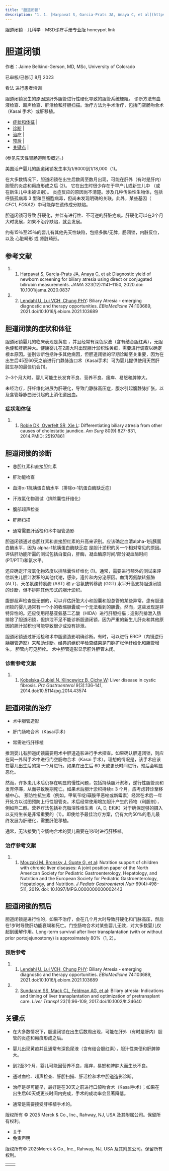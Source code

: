 ```yaml
---
title: "胆道闭锁"
description: "1. 1. [Harpavat S, Garcia-Prats JA, Anaya C, et al](https://www.ncbi.nlm.nih.gov/pmc/articles/PMC7093763/): Diagnostic yield of newborn screening for biliary atresia using direct or conjugated bilirubin measurements. _JAMA_ 323(12):1141–1150, 2020.doi: 10.1001/jama.2020.0837"
---
```


﻿胆道闭锁 \- 儿科学 \- MSD诊疗手册专业版 honeypot link

# 胆道闭锁

作者：Jaime Belkind-Gerson, MD, MSc, University of Colorado

已审核/已修订 8月 2023

看法 进行患者培训

胆道闭锁发生的原因是肝外胆管进行性硬化导致的胆管系统梗阻。 诊断方法有血液检查、超声检查、肝活检和肝胆扫描。治疗方法为手术治疗，包括门空肠吻合术（Kasai 手术）或肝移植。

- [症状和体征](#症状和体征_v37755671_zh) \|
- [诊断](#诊断_v37755684_zh) \|
- [治疗](#治疗_v37755710_zh) \|
- [预后](#预后_v37755707_zh) \|
- [关键点](#关键点_v37755721_zh) \|

(参见先天性胃肠道畸形概述。)

美国活产婴儿的胆道闭锁发生率为1/8000到1/18,000（1)。

在大多数情况下，胆道闭锁在出生后数周至数月出现，可能在肝外（有时是肝内）胆管的炎症和瘢痕形成之后 (2)。 它在出生时很少存在于早产儿或新生儿中 （或在新生儿中未被识别）。 炎症反应的原因尚不清楚。涉及几种传染性生物体，包括呼肠孤病毒 3 型和巨细胞病毒，但尚未发现明确的关联。此外，某些基因（ _CFC1_, _FOXA2_）中可能存在遗传成分缺陷。

胆道闭锁可导致 肝硬化，并伴有进行性、不可逆的肝脏疤痕。肝硬化可以在2个月大时发展，如果不治疗缺陷，就会发展。

约有15％至25％的婴儿有其他先天性缺陷，包括多脾/无脾，肠闭锁，内脏反位，以及 心脏畸形 或 肾脏畸形。

## 参考文献

1. 1. [Harpavat S, Garcia-Prats JA, Anaya C, et al](https://www.ncbi.nlm.nih.gov/pmc/articles/PMC7093763/): Diagnostic yield of newborn screening for biliary atresia using direct or conjugated bilirubin measurements. _JAMA_ 323(12):1141–1150, 2020.doi: 10.1001/jama.2020.0837

2. 2. [Lendahl U, Lui VCH, Chung PHY](https://www.ncbi.nlm.nih.gov/pmc/articles/PMC8604670/): Biliary Atresia - emerging diagnostic and therapy opportunities. _EBioMedicine_ 74:103689, 2021.doi:10.1016/j.ebiom.2021.103689


## 胆道闭锁的症状和体征

胆道闭锁婴儿的临床表现是黄疸 ，并且经常有深色尿液（含有结合胆红素），无胆色便和肝脾肿大。健康婴儿在2周大时出现胆汁淤积性黄疸，需要进行调查以确定根本原因。鉴别诊断包括许多其他病因，但胆道闭锁的早期诊断至关重要，因为在出生后45至60天之前进行门静脉造口术（Kasai手术）可为婴儿提供使用天然肝脏生存的最佳机会(1)。

2~3个月大时，婴儿可能生长发育不良、营养不良、瘙痒、易怒和脾肿大。

未经治疗，肝纤维化进展为肝硬化，导致门静脉高压症，腹水引起腹静脉扩张，以及食管静脉曲张引起的上消化道出血。

### 症状和体征

1. 1. [Robie DK, Overfelt SR, Xie L](https://www.ncbi.nlm.nih.gov/pmc/articles/PMC5649385/): Differentiating biliary atresia from other causes of cholestatic jaundice. _Am Surg_ 80(9):827-831, 2014.PMID: 25197861


## 胆道闭锁的诊断

- 总胆红素和直接胆红素

- 肝功能检查

- 血清α-1抗胰蛋白酶水平（排除α-1抗蛋白酶缺乏症）

- 汗液氯化物测试（排除囊性纤维化）

- 腹部超声检查

- 肝胆扫描

- 通常需要肝活检和术中胆管造影


胆道闭锁通过总胆红素和直接胆红素的升高来识别。应该确定血清alpha-1抗胰蛋白酶水平，因为 alpha-1抗胰蛋白酶缺乏症 是胆汁淤积的另一个相对常见的原因。 评估肝功能所需的测试包括白蛋白，肝酶，凝血酶原时间/部分凝血酶时间(PT/PTT)和氨水平。

还应确定汗液氯化物浓度以排除囊性纤维化 (1)。通常，需要进行额外的测试来评估新生儿胆汁淤积的其他代谢，感染，遗传和内分泌原因。血清丙氨酸转氨酶 (ALT)、天冬氨酸转氨酶 (AST) 和 γ-谷氨酰转移酶 (GGT) 水平升高支持胆道闭锁的诊断，但不排除其他形式的胆汁淤积。

腹部超声检查是无创的，可以评估肝脏大小和胆囊和胆总管的某些异常。患有胆道闭锁的婴儿通常有一个小的收缩胆囊或一个无法看到的胆囊。然而，这些发现是非特异性的。还应使用羟基亚氨基二乙酸（HIDA）进行肝胆扫描；造影剂排泄入肠排除了胆道闭锁，但排泄不足不能诊断胆道闭锁，因为严重的新生儿肝炎和其他原因的胆汁淤积也可能导致很少或没有排泄。

胆道闭锁通过肝活检和术中胆道造影明确诊断。有时，可以进行 ERCP（内镜逆行胰胆管造影）来帮助诊断。经典的组织学检查结果是门脉扩张伴纤维化和胆管增生。 胆管内可见胆栓。 术中胆管造影显示肝外胆管未闭。

### 诊断参考文献

1. 1. [Kobelska-Dubiel N, Klincewicz B, Cichy W](https://www.ncbi.nlm.nih.gov/pmc/articles/PMC4110359/): Liver disease in cystic fibrosis. _Prz Gastroenterol_ 9(3):136-141, 2014.doi:10.5114/pg.2014.43574


## 胆道闭锁的治疗

- 术中胆管造影

- 肝门肠吻合术（Kasai手术）

- 常需进行肝移植


推测婴儿有胆道闭锁需要用术中胆道造影进行手术探查。如果确认胆道闭锁，则应在同一外科手术中进行门空肠吻合术（Kasai 手术）。理想的情况是，该手术应该在婴儿出生后的第一个月进行。如果在出生后 60 天或更长时间进行，预后会明显恶化。

然而，许多患儿术后仍存在明显的慢性问题，包括持续胆汁淤积，逆行性胆管炎和发育停滞，从而导致晚期死亡。如果术后胆汁淤积持续≥ 3 个月，应考虑转诊至移植中心。 预防性抗生素（例如，甲氧苄啶/磺胺甲恶唑或新霉素）经常在术后一年开处方以试图预防上行性胆管炎。术后经常使用增加胆汁产生的药物（利胆剂），例如熊二醇。营养疗法包括补充脂溶性维生素（A, D, E和K）对于确保足够的摄入以支持生长是非常重要的（1）。即使给予最佳治疗方案，仍有大约50%的患儿最终发展为肝硬化，需要肝脏移植。

通常，无法接受门空肠吻合术的婴儿需要在1岁时进行肝移植。

### 治疗参考文献

1. 1. [Mouzaki M, Bronsky J, Gupte G, et al](https://pubmed.ncbi.nlm.nih.gov/31436707/): Nutrition support of children with chronic liver diseases: A joint position paper of the North American Society for Pediatric Gastroenterology, Hepatology, and Nutrition and the European Society for Pediatric Gastroenterology, Hepatology, and Nutrition. _J Pediatr Gastroenterol Nutr_ 69(4):498–511, 2019. doi: 10.1097/MPG.0000000000002443


## 胆道闭锁的预后

胆道闭锁是进行性的，如果不治疗，会在几个月大时导致肝硬化和门脉高压，然后在1岁时导致肝功能衰竭和死亡。门空肠吻合术对某些婴儿无效，对大多数婴儿仅起到缓解作用。Long-term survival after liver transplantation (with or without prior portojejunostomy) is approximately 80%（1, 2）。

### 预后参考

1. 1. [Lendahl U, Lui VCH, Chung PHY](https://www.ncbi.nlm.nih.gov/pmc/articles/PMC8604670/): Biliary Atresia - emerging diagnostic and therapy opportunities. _EBioMedicine_ 74:103689, 2021.doi:10.1016/j.ebiom.2021.103689

2. 2. [Sundaram SS, Mack CL, Feldman AG, et al](https://www.ncbi.nlm.nih.gov/pmc/articles/PMC5177506/): Biliary atresia: Indications and timing of liver transplantation and optimization of pretransplant care. _Liver Transpl_ 23(1):96-109, 2017.doi:10.1002/lt.24640


## 关键点

- 在大多数情况下，胆道闭锁在出生后数周出现，可能在肝外（有时是肝内）胆管的炎症和瘢痕形成之后。

- 婴儿出现黄疸并且通常有深色尿液（含有结合胆红素），胆汁性粪便和肝脾肿大。

- 到2至3个月，婴儿可能因营养不良，瘙痒，易怒和脾肿大而生长不良。

- 通过血检、超声检查、肝胆扫描、肝活检和术中胆道造影诊断。

- 治疗是尽可能早，最好是在30天之前进行口颌吻合术（Kasai手术）；如果在出生后60天或更长时间内完成，手术的成功率会显著降低。

- 通常是需要接受肝移植手术的。




版权所有 © 2025
Merck & Co., Inc., Rahway, NJ, USA 及其附属公司。保留所有权利。

- 关于
- 免责声明

版权所有© 2025Merck & Co., Inc., Rahway, NJ, USA 及其附属公司。保留所有权利。

|     |     |
| --- | --- |
|  |  |